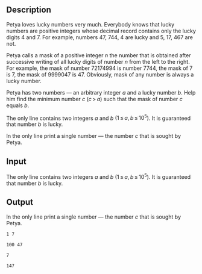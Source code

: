 ## Description

<div><p><span class="tex-font-style-underline">Petya loves lucky numbers very much. Everybody knows that lucky numbers are positive integers whose decimal record contains only the lucky digits <span class="tex-font-style-bf">4</span> and <span class="tex-font-style-bf">7</span>. For example, numbers <span class="tex-font-style-bf">47</span>, <span class="tex-font-style-bf">744</span>, <span class="tex-font-style-bf">4</span> are lucky and <span class="tex-font-style-bf">5</span>, <span class="tex-font-style-bf">17</span>, <span class="tex-font-style-bf">467</span> are not.</span></p><p>Petya calls a <span class="tex-font-style-underline">mask</span> of a positive integer <span class="tex-span"><i>n</i></span> the number that is obtained after successive writing of all lucky digits of number <span class="tex-span"><i>n</i></span> from the left to the right. For example, the mask of number <span class="tex-span">72174994</span> is number <span class="tex-span">7744</span>, the mask of <span class="tex-span">7</span> is <span class="tex-span">7</span>, the mask of <span class="tex-span">9999047</span> is <span class="tex-span">47</span>. Obviously, mask of any number is always a lucky number.</p><p>Petya has two numbers — an arbitrary integer <span class="tex-span"><i>a</i></span> and a lucky number <span class="tex-span"><i>b</i></span>. Help him find the minimum number <span class="tex-span"><i>c</i></span> <span class="tex-span">(<i>c</i> &gt; <i>a</i>)</span> such that the mask of number <span class="tex-span"><i>c</i></span> equals <span class="tex-span"><i>b</i></span>.</p></div><div class="input-specification"><p>The only line contains two integers <span class="tex-span"><i>a</i></span> and <span class="tex-span"><i>b</i></span> <span class="tex-span">(1 ≤ <i>a</i>, <i>b</i> ≤ 10<sup class="upper-index">5</sup>)</span>. It is guaranteed that number <span class="tex-span"><i>b</i></span> is lucky.</p></div><div class="output-specification"><p>In the only line print a single number — the number <span class="tex-span"><i>c</i></span> that is sought by Petya.</p></div>

## Input

<p>The only line contains two integers <span class="tex-span"><i>a</i></span> and <span class="tex-span"><i>b</i></span> <span class="tex-span">(1 ≤ <i>a</i>, <i>b</i> ≤ 10<sup class="upper-index">5</sup>)</span>. It is guaranteed that number <span class="tex-span"><i>b</i></span> is lucky.</p>

## Output

<p>In the only line print a single number — the number <span class="tex-span"><i>c</i></span> that is sought by Petya.</p>





```input1
1 7

```




```input2
100 47

```




```output1
7

```




```output2
147

```


